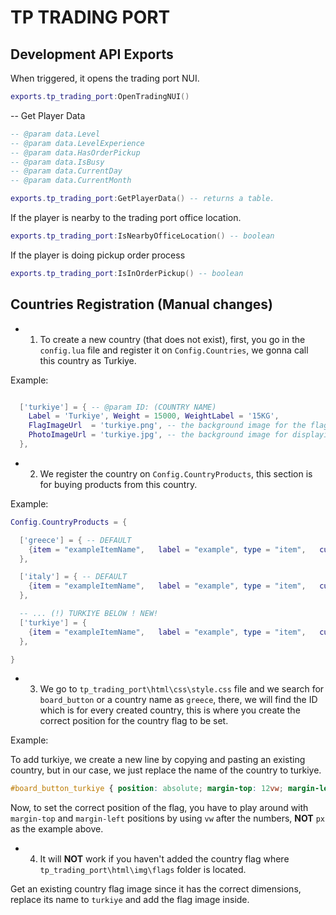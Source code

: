 # TP TRADING PORT

## Development API Exports

When triggered, it opens the trading port NUI.

```lua
exports.tp_trading_port:OpenTradingNUI() 
```

-- Get Player Data
```lua
-- @param data.Level
-- @param data.LevelExperience
-- @param data.HasOrderPickup
-- @param data.IsBusy
-- @param data.CurrentDay
-- @param data.CurrentMonth

exports.tp_trading_port:GetPlayerData() -- returns a table.
```

If the player is nearby to the trading port office location.

```lua
exports.tp_trading_port:IsNearbyOfficeLocation() -- boolean
```

If the player is doing pickup order process

```lua
exports.tp_trading_port:IsInOrderPickup() -- boolean
```

## Countries Registration (Manual changes)


- 1. To create a new country (that does not exist), first, you go in the `config.lua` file and register it on `Config.Countries`, we gonna call this country as Turkiye.

Example:

```lua

  ['turkiye'] = { -- @param ID: (COUNTRY NAME)
    Label = 'Turkiye', Weight = 15000, WeightLabel = '15KG', 
    FlagImageUrl  = 'turkiye.png', -- the background image for the flag.
    PhotoImageUrl = 'turkiye.jpg', -- the background image for displaying the country image on the top.
  },

```

- 2. We register the country on `Config.CountryProducts`, this section is for buying products from this country.
 
Example:

```lua
Config.CountryProducts = {

  ['greece'] = { -- DEFAULT
    {item = "exampleItemName",   label = "example", type = "item",   currency = 0, cost = 1, weight = 300, maxQuantity = 100, requiredLevel = 1, givenExperience = 10},
  },

  ['italy'] = { -- DEFAULT
    {item = "exampleItemName",   label = "example", type = "item",   currency = 0, cost = 1, weight = 300, maxQuantity = 100, requiredLevel = 1, givenExperience = 10},
  },

  -- ... (!) TURKIYE BELOW ! NEW!
  ['turkiye'] = {
    {item = "exampleItemName",   label = "example", type = "item",   currency = 0, cost = 1, weight = 300, maxQuantity = 100, requiredLevel = 1, givenExperience = 10},
  },

}
```

- 3. We go to `tp_trading_port\html\css\style.css` file and we search for `board_button` or a country name as `greece`, there, we will find the ID which is for every created country, this is where you create the correct position for the country flag to be set.
 
Example:

To add turkiye, we create a new line by copying and pasting an existing country, but in our case, we just replace the name of the country to turkiye.

```css
#board_button_turkiye { position: absolute; margin-top: 12vw; margin-left: 39.15vw; height: 1.2vw; width: 1.26vw;}
```

Now, to set the correct position of the flag, you have to play around with `margin-top` and `margin-left` positions by using `vw` after the numbers, **NOT** `px` as the example above.

- 4. It will **NOT** work if you haven't added the country flag where `tp_trading_port\html\img\flags` folder is located.
 
Get an existing country flag image since it has the correct dimensions, replace its name to `turkiye` and add the flag image inside.




